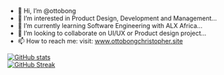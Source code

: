 - 👋 Hi, I’m @ottobong
- 👀 I’m interested in Product Design, Development and Management...
- 🌱 I’m currently learning Software Engineering with ALX Africa...
- 💞️ I’m looking to collaborate on UI/UX or Product design project...
- 📫 How to reach me: visit: www.ottobongchristopher.site

<!---
ottobong/ottobong is a ✨ special ✨ repository because its `README.md` (this file) appears on your GitHub profile.
You can click the Preview link to take a look at your changes.
--->

[![GitHub stats](https://github-readme-stats.vercel.app/api?username=ottobong&theme=great-gatsby&hide_border=true)](https://github.com/ottobong/github-readme-stats) <br>
[![GitHub Streak](http://github-readme-streak-stats.herokuapp.com?user=ottobong&theme=great-gatsby&hide_border=true)](https://git.io/streak-stats)


